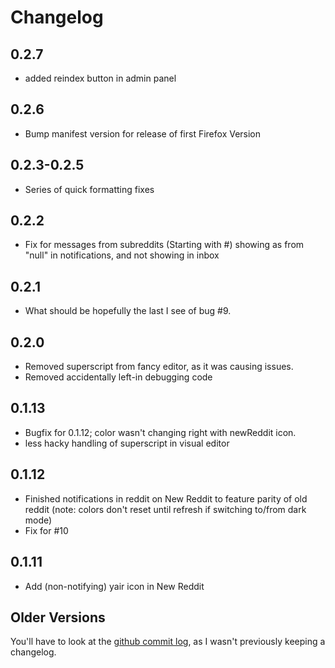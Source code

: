 # Changelog

## 0.2.7
* added reindex button in admin panel

## 0.2.6
* Bump manifest version for release of first Firefox Version

## 0.2.3-0.2.5
* Series of quick formatting fixes

## 0.2.2
* Fix for messages from subreddits (Starting with #) showing as from "null" in notifications, and not showing in inbox

## 0.2.1
* What should be hopefully the last I see of bug #9.

## 0.2.0
* Removed superscript from fancy editor, as it was causing issues.
* Removed accidentally left-in debugging code

## 0.1.13
* Bugfix for 0.1.12; color wasn't changing right with newReddit icon.
* less hacky handling of superscript in visual editor

## 0.1.12
* Finished notifications in reddit on New Reddit to feature parity of old reddit (note: colors don't reset until refresh if switching to/from dark mode)
* Fix for #10

## 0.1.11
* Add (non-notifying) yair icon in New Reddit

## Older Versions
You'll have to look at the [github commit log](https://github.com/adhesivecheese/YAIR/commits/master), as I wasn't previously keeping a changelog.
